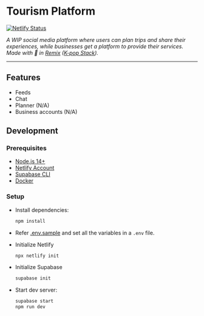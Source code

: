 # Tourism Platform

[![Netlify Status](https://api.netlify.com/api/v1/badges/08ee0e5f-d3fe-45ce-bde4-c978647c4e06/deploy-status)](https://app.netlify.com/sites/suja/deploys)

_A WIP social media platform where users can plan trips and share their experiences, while businesses get a platform to provide their services. Made with 💜 in [Remix](https://github.com/remix-run/remix) ([K-pop Stack](https://github.com/netlify-templates/kpop-stack))._

---

## Features

- Feeds
- Chat
- Planner (N/A)
- Business accounts (N/A)

## Development

### Prerequisites

- [Node.js 14+](https://nodejs.org/en/download/)
- [Netlify Account](https://www.netlify.com)
- [Supabase CLI](https://supabase.com/docs/guides/local-development)
- [Docker](https://www.docker.com/products/docker-desktop)

### Setup

- Install dependencies:

  ```sh
  npm install
  ```

- Refer [.env.sample](./.env.sample) and set all the variables in a `.env` file.

- Initialize Netlify

  ```sh
  npx netlify init
  ```

- Initialize Supabase

  ```sh
  supabase init
  ```

- Start dev server:

  ```sh
  supabase start
  npm run dev
  ```
